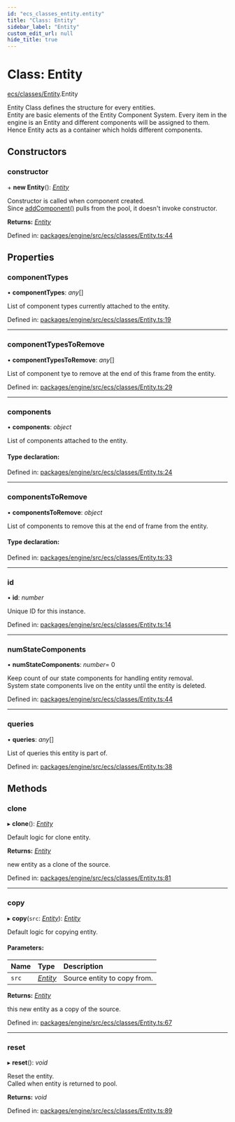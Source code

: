 ```yaml
---
id: "ecs_classes_entity.entity"
title: "Class: Entity"
sidebar_label: "Entity"
custom_edit_url: null
hide_title: true
---
```


# Class: Entity

[ecs/classes/Entity](../modules/ecs_classes_entity.md).Entity

Entity Class defines the structure for every entities.\
Entity are basic elements of the Entity Component System.
Every item in the engine is an Entity and different components will be assigned to them.
Hence Entity acts as a container which holds different components.

## Constructors

### constructor

\+ **new Entity**(): [*Entity*](ecs_classes_entity.entity.md)

Constructor is called when component created.\
Since [addComponent()](../modules/ecs_functions_entityfunctions.md#addcomponent) pulls from the pool, it doesn't invoke constructor.

**Returns:** [*Entity*](ecs_classes_entity.entity.md)

Defined in: [packages/engine/src/ecs/classes/Entity.ts:44](https://github.com/xr3ngine/xr3ngine/blob/716a06460/packages/engine/src/ecs/classes/Entity.ts#L44)

## Properties

### componentTypes

• **componentTypes**: *any*[]

List of component types currently attached to the entity.

Defined in: [packages/engine/src/ecs/classes/Entity.ts:19](https://github.com/xr3ngine/xr3ngine/blob/716a06460/packages/engine/src/ecs/classes/Entity.ts#L19)

___

### componentTypesToRemove

• **componentTypesToRemove**: *any*[]

List of component tye to remove at the end of this frame from the entity.

Defined in: [packages/engine/src/ecs/classes/Entity.ts:29](https://github.com/xr3ngine/xr3ngine/blob/716a06460/packages/engine/src/ecs/classes/Entity.ts#L29)

___

### components

• **components**: *object*

List of components attached to the entity.

#### Type declaration:

Defined in: [packages/engine/src/ecs/classes/Entity.ts:24](https://github.com/xr3ngine/xr3ngine/blob/716a06460/packages/engine/src/ecs/classes/Entity.ts#L24)

___

### componentsToRemove

• **componentsToRemove**: *object*

List of components to remove this at the end of frame from the entity.

#### Type declaration:

Defined in: [packages/engine/src/ecs/classes/Entity.ts:33](https://github.com/xr3ngine/xr3ngine/blob/716a06460/packages/engine/src/ecs/classes/Entity.ts#L33)

___

### id

• **id**: *number*

Unique ID for this instance.

Defined in: [packages/engine/src/ecs/classes/Entity.ts:14](https://github.com/xr3ngine/xr3ngine/blob/716a06460/packages/engine/src/ecs/classes/Entity.ts#L14)

___

### numStateComponents

• **numStateComponents**: *number*= 0

Keep count of our state components for handling entity removal.\
System state components live on the entity until the entity is deleted.

Defined in: [packages/engine/src/ecs/classes/Entity.ts:44](https://github.com/xr3ngine/xr3ngine/blob/716a06460/packages/engine/src/ecs/classes/Entity.ts#L44)

___

### queries

• **queries**: *any*[]

List of queries this entity is part of.

Defined in: [packages/engine/src/ecs/classes/Entity.ts:38](https://github.com/xr3ngine/xr3ngine/blob/716a06460/packages/engine/src/ecs/classes/Entity.ts#L38)

## Methods

### clone

▸ **clone**(): [*Entity*](ecs_classes_entity.entity.md)

Default logic for clone entity.

**Returns:** [*Entity*](ecs_classes_entity.entity.md)

new entity as a clone of the source.

Defined in: [packages/engine/src/ecs/classes/Entity.ts:81](https://github.com/xr3ngine/xr3ngine/blob/716a06460/packages/engine/src/ecs/classes/Entity.ts#L81)

___

### copy

▸ **copy**(`src`: [*Entity*](ecs_classes_entity.entity.md)): [*Entity*](ecs_classes_entity.entity.md)

Default logic for copying entity.

#### Parameters:

Name | Type | Description |
:------ | :------ | :------ |
`src` | [*Entity*](ecs_classes_entity.entity.md) | Source entity to copy from.   |

**Returns:** [*Entity*](ecs_classes_entity.entity.md)

this new entity as a copy of the source.

Defined in: [packages/engine/src/ecs/classes/Entity.ts:67](https://github.com/xr3ngine/xr3ngine/blob/716a06460/packages/engine/src/ecs/classes/Entity.ts#L67)

___

### reset

▸ **reset**(): *void*

Reset the entity.\
Called when entity is returned to pool.

**Returns:** *void*

Defined in: [packages/engine/src/ecs/classes/Entity.ts:89](https://github.com/xr3ngine/xr3ngine/blob/716a06460/packages/engine/src/ecs/classes/Entity.ts#L89)
